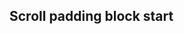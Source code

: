 ## Scroll padding block start

<!-- <values.scrollPaddingBlockStart> -->

<!-- </values.scrollPaddingBlockStart> -->

<!-- <variants.scrollPaddingBlockStart> -->

<!-- </variants.scrollPaddingBlockStart> -->
